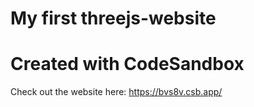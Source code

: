 # My first threejs-website 
# Created with CodeSandbox

Check out the website here: https://bvs8v.csb.app/
